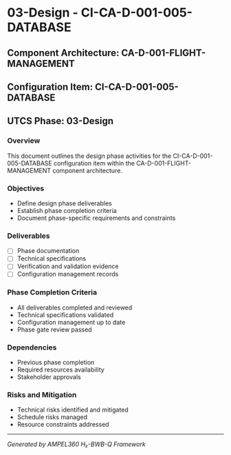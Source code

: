 # 03-Design - CI-CA-D-001-005-DATABASE

## Component Architecture: CA-D-001-FLIGHT-MANAGEMENT
## Configuration Item: CI-CA-D-001-005-DATABASE
## UTCS Phase: 03-Design

### Overview
This document outlines the design phase activities for the CI-CA-D-001-005-DATABASE configuration item within the CA-D-001-FLIGHT-MANAGEMENT component architecture.

### Objectives
- Define design phase deliverables
- Establish phase completion criteria
- Document phase-specific requirements and constraints

### Deliverables
- [ ] Phase documentation
- [ ] Technical specifications
- [ ] Verification and validation evidence
- [ ] Configuration management records

### Phase Completion Criteria
- All deliverables completed and reviewed
- Technical specifications validated
- Configuration management up to date
- Phase gate review passed

### Dependencies
- Previous phase completion
- Required resources availability
- Stakeholder approvals

### Risks and Mitigation
- Technical risks identified and mitigated
- Schedule risks managed
- Resource constraints addressed

---
*Generated by AMPEL360 H₂-BWB-Q Framework*
